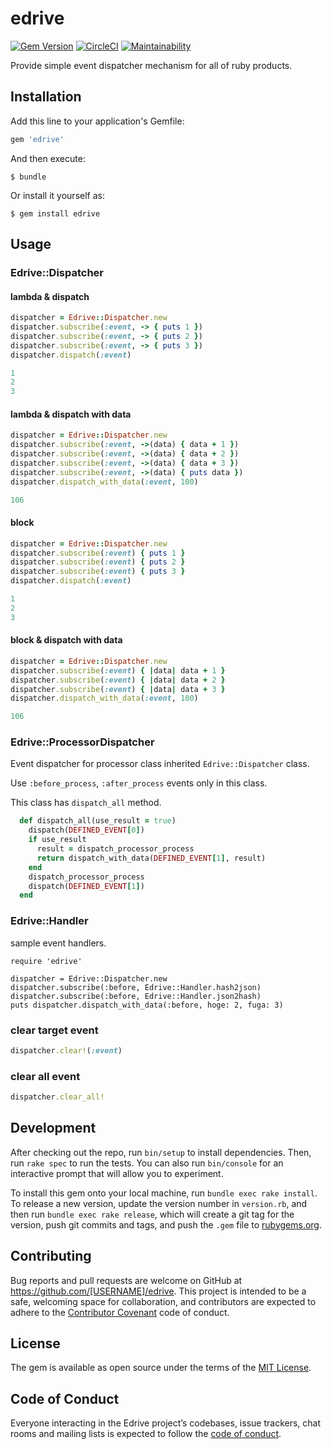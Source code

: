 # edrive

[![Gem Version](https://badge.fury.io/rb/edrive.svg)](https://badge.fury.io/rb/edrive)
[![CircleCI](https://circleci.com/gh/MichinaoShimizu/edrive.svg?style=svg)](https://circleci.com/gh/MichinaoShimizu/edrive)
[![Maintainability](https://api.codeclimate.com/v1/badges/5ad04170d3d57b928dc6/maintainability)](https://codeclimate.com/github/MichinaoShimizu/edrive/maintainability)

Provide simple event dispatcher mechanism for all of ruby products.

## Installation

Add this line to your application's Gemfile:

```ruby
gem 'edrive'
```

And then execute:

    $ bundle

Or install it yourself as:

    $ gem install edrive

## Usage

### Edrive::Dispatcher

#### lambda & dispatch

```ruby
dispatcher = Edrive::Dispatcher.new
dispatcher.subscribe(:event, -> { puts 1 })
dispatcher.subscribe(:event, -> { puts 2 })
dispatcher.subscribe(:event, -> { puts 3 })
dispatcher.dispatch(:event)

1
2
3
```

#### lambda & dispatch with data

```ruby
dispatcher = Edrive::Dispatcher.new
dispatcher.subscribe(:event, ->(data) { data + 1 })
dispatcher.subscribe(:event, ->(data) { data + 2 })
dispatcher.subscribe(:event, ->(data) { data + 3 })
dispatcher.subscribe(:event, ->(data) { puts data })
dispatcher.dispatch_with_data(:event, 100)

106
```

#### block

```ruby
dispatcher = Edrive::Dispatcher.new
dispatcher.subscribe(:event) { puts 1 }
dispatcher.subscribe(:event) { puts 2 }
dispatcher.subscribe(:event) { puts 3 }
dispatcher.dispatch(:event)

1
2
3
```

#### block & dispatch with data

```ruby
dispatcher = Edrive::Dispatcher.new
dispatcher.subscribe(:event) { |data| data + 1 }
dispatcher.subscribe(:event) { |data| data + 2 }
dispatcher.subscribe(:event) { |data| data + 3 }
dispatcher.dispatch_with_data(:event, 100)

106
```

### Edrive::ProcessorDispatcher

Event dispatcher for processor class inherited `Edrive::Dispatcher` class.

Use `:before_process`, `:after_process` events only in this class.

This class has `dispatch_all` method.

```ruby
  def dispatch_all(use_result = true)
    dispatch(DEFINED_EVENT[0])
    if use_result
      result = dispatch_processor_process
      return dispatch_with_data(DEFINED_EVENT[1], result)
    end
    dispatch_processor_process
    dispatch(DEFINED_EVENT[1])
  end
```

### Edrive::Handler

sample event handlers.

```ruuby
require 'edrive'

dispatcher = Edrive::Dispatcher.new
dispatcher.subscribe(:before, Edrive::Handler.hash2json)
dispatcher.subscribe(:before, Edrive::Handler.json2hash)
puts dispatcher.dispatch_with_data(:before, hoge: 2, fuga: 3)
```

### clear target event

```ruby
dispatcher.clear!(:event)
```

### clear all event

```ruby
dispatcher.clear_all!
```

## Development

After checking out the repo, run `bin/setup` to install dependencies. Then, run `rake spec` to run the tests. You can also run `bin/console` for an interactive prompt that will allow you to experiment.

To install this gem onto your local machine, run `bundle exec rake install`. To release a new version, update the version number in `version.rb`, and then run `bundle exec rake release`, which will create a git tag for the version, push git commits and tags, and push the `.gem` file to [rubygems.org](https://rubygems.org).

## Contributing

Bug reports and pull requests are welcome on GitHub at https://github.com/[USERNAME]/edrive. This project is intended to be a safe, welcoming space for collaboration, and contributors are expected to adhere to the [Contributor Covenant](http://contributor-covenant.org) code of conduct.

## License

The gem is available as open source under the terms of the [MIT License](https://opensource.org/licenses/MIT).

## Code of Conduct

Everyone interacting in the Edrive project’s codebases, issue trackers, chat rooms and mailing lists is expected to follow the [code of conduct](https://github.com/[USERNAME]/edrive/blob/master/CODE_OF_CONDUCT.md).
